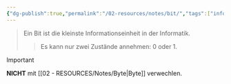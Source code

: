 ```yaml
---
{"dg-publish":true,"permalink":"/02-resources/notes/bit/","tags":["informatik","netzwerk","mathe/binärzahlen"],"updated":"2024-09-30T22:41:36.000+02:00"}
---
```


> Ein Bit ist die kleinste Informationseinheit in der Informatik. 
>> Es kann nur zwei Zustände annehmen: 0 oder 1.

>[!important] 
>**NICHT** mit [[02 - RESOURCES/Notes/Byte\|Byte]] verwechlen.

